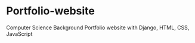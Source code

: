 # Portfolio-website
Computer Science Background Portfolio website with Django, HTML, CSS, JavaScript
